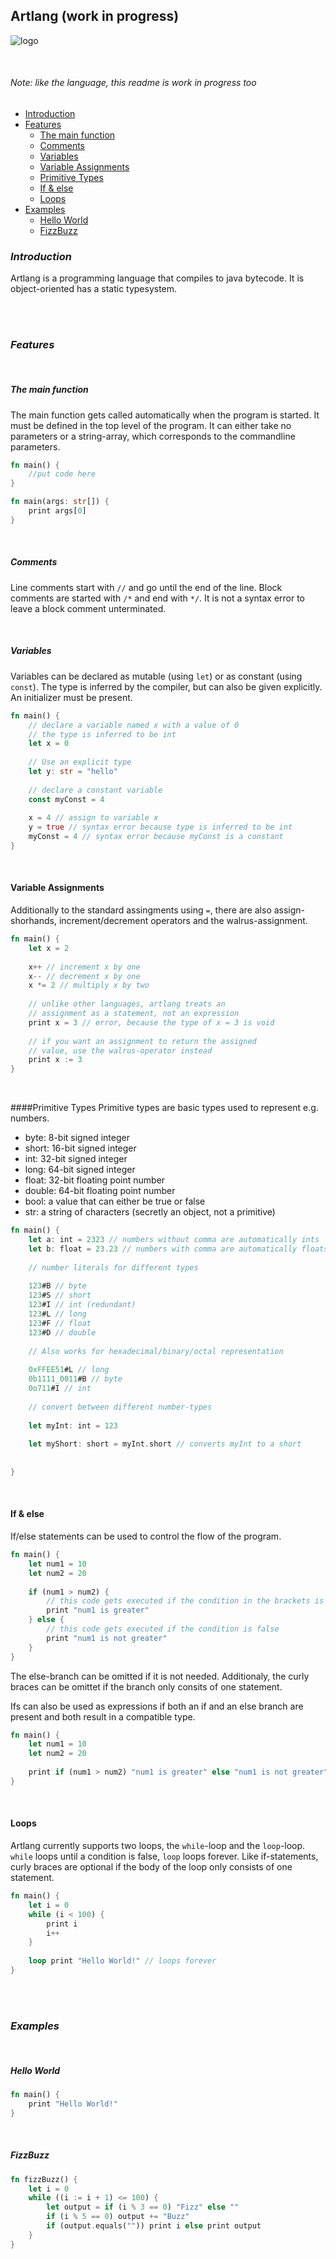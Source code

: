 ## Artlang (work in progress)

![logo](https://raw.githubusercontent.com/blueUserRed/artlang/master/logo.png)

<br>

###### _Note: like the language, this readme is work in progress too_

* [Introduction](#_introduction_)
* [Features](#_features_)
  * [The main function](#the-main-function)
  * [Comments](#comments)
  * [Variables](#variables)
  * [Variable Assignments](#variable-assignments)
  * [Primitive Types](#primitive-types)
  * [If & else](#if--else)
  * [Loops](#loops)
* [Examples](#_examples_)
  * [Hello World](#hello-world)
  * [FizzBuzz](#fizzbuzz)


### _Introduction_
Artlang is a programming language that compiles to 
java bytecode. It is object-oriented has a static typesystem.

<br><br>

### _Features_

<br>

##### The main function
The main function gets called automatically when the program is started.
It must be defined in the top level of the program. It can either take no
parameters or a string-array, which corresponds to the commandline
parameters.
```rust
fn main() {
    //put code here
}

fn main(args: str[]) {
    print args[0]
}
```

<br>

##### Comments
Line comments start with `//` and go until the end of the line.
Block comments are started with `/*` and end with `*/`. It
is not a syntax error to leave a block comment unterminated.

<br>

##### Variables
Variables can be declared as mutable (using `let`) or as constant
(using `const`). The type is inferred by the compiler, but can also be
given explicitly. An initializer must be present.

```rust
fn main() {
    // declare a variable named x with a value of 0
    // the type is inferred to be int
    let x = 0
    
    // Use an explicit type
    let y: str = "hello"
    
    // declare a constant variable
    const myConst = 4
    
    x = 4 // assign to variable x
    y = true // syntax error because type is inferred to be int
    myConst = 4 // syntax error because myConst is a constant
}
```

<br>

#### Variable Assignments
Additionally to the standard assingments using ``=``, there are also 
assign-shorhands, increment/decrement operators and the walrus-assignment.
```rust
fn main() {
    let x = 2
    
    x++ // increment x by one
    x-- // decrement x by one
    x *= 2 // multiply x by two
    
    // unlike other languages, artlang treats an
    // assignment as a statement, not an expression
    print x = 3 // error, because the type of x = 3 is void
    
    // if you want an assignment to return the assigned
    // value, use the walrus-operator instead
    print x := 3
}
```

<br>

####Primitive Types
Primitive types are basic types used to represent e.g. numbers.
* byte: 8-bit signed integer
* short: 16-bit signed integer
* int: 32-bit signed integer
* long: 64-bit signed integer
* float: 32-bit floating point number
* double: 64-bit floating point number
* bool: a value that can either be true or false
* str: a string of characters (secretly an object, not a primitive)

```rust
fn main() {
    let a: int = 2323 // numbers without comma are automatically ints
    let b: float = 23.23 // numbers with comma are automatically floats
    
    // number literals for different types
    
    123#B // byte
    123#S // short
    123#I // int (redundant)
    123#L // long
    123#F // float
    123#D // double
    
    // Also works for hexadecimal/binary/octal representation
    
    0xFFEE51#L // long
    0b1111_0011#B // byte
    0o711#I // int
    
    // convert between different number-types
    
    let myInt: int = 123
    
    let myShort: short = myInt.short // converts myInt to a short
    
    
}
```

<br>

#### If & else
If/else statements can be used to control the flow of the program.
```rust
fn main() {
    let num1 = 10
    let num2 = 20
    
    if (num1 > num2) {
        // this code gets executed if the condition in the brackets is true
        print "num1 is greater"
    } else {
        // this code gets executed if the condition is false
        print "num1 is not greater"
    }
}
```
The else-branch can be omitted if it is not needed. Additionaly, the
curly braces can be omittet if the branch only consits of one statement.

Ifs can also be used as expressions if both an if and an else branch are
present and both result in a compatible type.
```rust
fn main() {
    let num1 = 10
    let num2 = 20
    
    print if (num1 > num2) "num1 is greater" else "num1 is not greater"
}
```
<br>

#### Loops
Artlang currently supports two loops, the `while`-loop and the
`loop`-loop. `while` loops until a condition is false, `loop`
loops forever. Like if-statements, curly braces are optional if the
body of the loop only consists of one statement.
```rust
fn main() {
    let i = 0
    while (i < 100) {
        print i
        i++
    }
    
    loop print "Hello World!" // loops forever
}
```


<br>

<!-- TODO: continue -->

<br>


### _Examples_

<br>

##### Hello World
```rust
fn main() {
    print "Hello World!"
}
```

<br>

##### FizzBuzz
```rust
fn fizzBuzz() {
    let i = 0
    while ((i := i + 1) <= 100) {
        let output = if (i % 3 == 0) "Fizz" else ""
        if (i % 5 == 0) output += "Buzz"
        if (output.equals("")) print i else print output
    }
}
```
